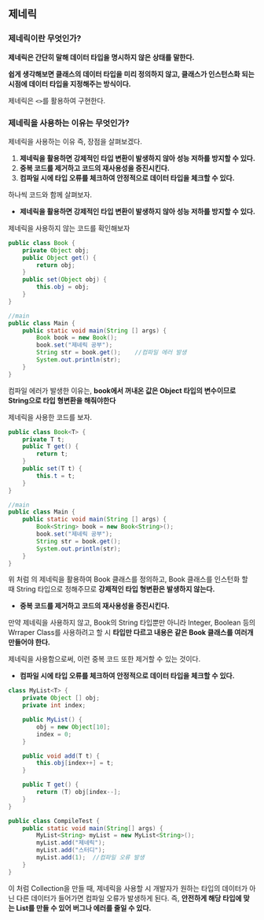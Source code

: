 ## 제네릭

### 제네릭이란 무엇인가?

**제네릭은 간단히 말해 데이터 타입을 명시하지 않은 상태를 말한다.**

**쉽게 생각해보면 클래스의 데이터 타입을 미리 정의하지 않고, 클래스가 인스턴스화 되는 시점에 데이터 타입을 지정해주는 방식이다.**

제네릭은 `<>`를 활용하여 구현한다.



### 제네릭을 사용하는 이유는 무엇인가?

제네릭을 사용하는 이유 즉, 장점을 살펴보겠다.

1. **제네릭을 활용하면 강제적인 타입 변환이 발생하지 않아 성능 저하를 방지할 수 있다.**
2. **중복 코드를 제거하고 코드의 재사용성을 증진시킨다.**
3. **컴파일 시에 타입 오류를 체크하여 안정적으로 데이터 타입을 체크할 수 있다.**



하나씩 코드와 함께 살펴보자.



- **제네릭을 활용하면 강제적인 타입 변환이 발생하지 않아 성능 저하를 방지할 수 있다.**

제네릭을 사용하지 않는 코드를 확인해보자

```java
public class Book {
    private Object obj;
    public Object get() {
        return obj;
    }
    public set(Object obj) {
        this.obj = obj;
    }
}

//main
public class Main {
    public static void main(String [] args) {
        Book book = new Book();
        book.set("제네릭 공부");
        String str = book.get();	//컴파일 에러 발생
        System.out.println(str);
    }
}
```

컴파일 에러가 발생한 이유는, **book에서 꺼내온 값은 Object 타입의 변수이므로 String으로 타입 형변환을 해줘야한다**



제네릭을 사용한 코드를 보자.

```java
public class Book<T> {
    private T t;
    public T get() {
        return t;
    }
    public set(T t) {
        this.t = t;
    }
}

//main
public class Main {
    public static void main(String [] args) {
        Book<String> book = new Book<String>();
        book.set("제네릭 공부");
        String str = book.get();
        System.out.println(str);
    }
}
```

위 처럼 <T>의 제네릭을 활용하여 Book 클래스를 정의하고, Book 클래스를 인스턴화 할 때 String 타입으로 정해주므로 **강제적인 타입 형변환은 발생하지 않는다.**



- **중복 코드를 제거하고 코드의 재사용성을 증진시킨다.**

만약 제네릭을 사용하지 않고, Book의 String 타입뿐만 아니라 Integer, Boolean 등의 Wrraper Class를 사용하려고 할 시 **타입만 다르고 내용은 같은 Book 클래스를 여러개 만들어야 한다.**

제네릭을 사용함으로써, 이런 중복 코드 또한 제거할 수 있는 것이다.



- **컴파일 시에 타입 오류를 체크하여 안정적으로 데이터 타입을 체크할 수 있다.**

```java
class MyList<T> {
    private Object [] obj;
    private int index;

    public MyList() {
        obj = new Object[10];
        index = 0;
    }

    public void add(T t) {
        this.obj[index++] = t;
    }

    public T get() {
        return (T) obj[index--];
    }
}

public class CompileTest {
    public static void main(String[] args) {
        MyList<String> myList = new MyList<String>();
        myList.add("제네릭");
        myList.add("스터디");
        myList.add(1);  //컴파일 오류 발생
    }
}
```

이 처럼 Collection을 만들 때, 제네릭을 사용할 시 개발자가 원하는 타입의 데이터가 아닌 다른 데이터가 들어가면 컴파일 오류가 발생하게 된다. 즉, **안전하게 해당 타입에 맞는 List를 만들 수 있어 버그나 에러를 줄일 수 있다.**

